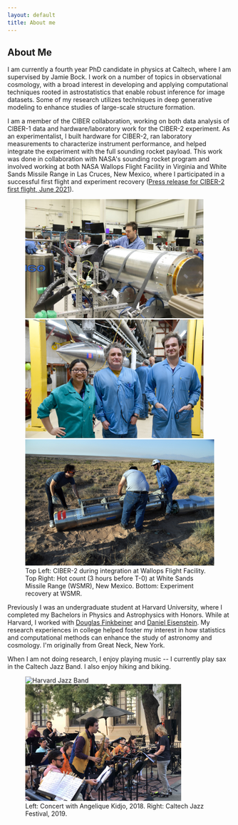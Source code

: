 ```yaml
---
layout: default
title: About me
---
```

<div class="text-left">
<h2 class="post-title">About Me</h2>
<p>
I am currently a fourth year PhD candidate in physics at Caltech, where I am supervised by Jamie Bock. I work on a number of topics in observational cosmology, with a broad interest in developing and applying computational techniques rooted in astrostatistics that enable robust inference for image datasets. Some of my research utilizes techniques in deep generative modeling to enhance studies of large-scale structure formation. 
  
I am a member of the CIBER collaboration, working on both data analysis of CIBER-1 data and hardware/laboratory work for the CIBER-2 experiment. As an experimentalist, I built hardware for CIBER-2, ran laboratory measurements to characterize instrument performance, and helped integrate the experiment with the full sounding rocket payload. This work was done in collaboration with NASA's sounding rocket program and involved working at both NASA Wallops Flight Facility in Virginia and White Sands Missile Range in Las Cruces, New Mexico, where I participated in a successful first flight and experiment recovery (<a href ="https://www.nasa.gov/feature/goddard/2021/rocket-team-to-discern-if-our-star-count-should-go-way-up">Press release for CIBER-2 first flight, June 2021</a>).
  
<div class="text-center">
<p align="center">
  <figure>
  <img src="/img/richard_wallops.jpeg" width="400" alt="Wallops pre vibe" />
  <img src="/img/wsmr_hotcount.jpeg" width="400" alt="WSMR hot count" />    
  <img src="/img/wsmr_recovery_1.jpeg" width="800" alt="WSMR experiment recovery" />
   <figcaption>
      Top Left: CIBER-2 during integration at Wallops Flight Facility. Top Right: Hot count (3 hours before T-0) at White Sands Missile Range (WSMR), New Mexico. Bottom: Experiment recovery at WSMR.
    </figcaption>
  </figure>
</p>
</div>  
  
Previously I was an undergraduate student at Harvard University, where I completed my Bachelors in Physics and Astrophysics with Honors. While at Harvard, I worked with <a href="https://faun.rc.fas.harvard.edu/nebel/dfink//">Douglas Finkbeiner</a> and <a href="https://scholar.harvard.edu/deisenstein/home">Daniel Eisenstein</a>. My research experiences in college helped foster my interest in how statistics and computational methods can enhance the study of astronomy and cosmology. I'm originally from Great Neck, New York.  
</p>
  
 
<p>
  When I am not doing research, I enjoy playing music -- I currently play sax in the Caltech Jazz Band. I also enjoy hiking and biking.
 </p>
</div>
<div class="text-center">
<p align="center">
  <figure>
<!--   <img src="/img/band_photo.JPG" width="290" alt="Harvard Jazz Band" /> -->
  <img src="/img/angelique_kidjo_concert.JPG" width="400" alt="Harvard Jazz Band" />
   <img src='/img/caltech_jazz.jpg' width="350" alt="Playing at the Caltech Jazz Festival" />


   <figcaption>
      Left: Concert with Angelique Kidjo, 2018. Right: Caltech Jazz Festival, 2019.
    </figcaption>
  </figure>
</p>
</div>
